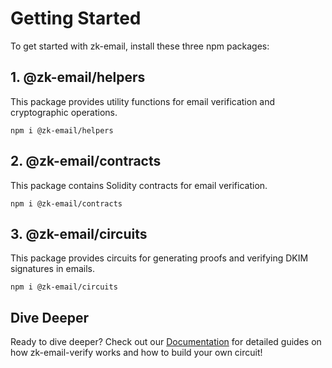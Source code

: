 # Getting Started
To get started with zk-email, install these three npm packages:

## 1. @zk-email/helpers

This package provides utility functions for email verification and cryptographic operations.

```
npm i @zk-email/helpers
```
## 2. @zk-email/contracts
This package contains Solidity contracts for email verification.

```
npm i @zk-email/contracts
```

## 3. @zk-email/circuits
This package provides circuits for generating proofs and verifying DKIM signatures in emails.

```
npm i @zk-email/circuits
```


## Dive Deeper
Ready to dive deeper? Check out our [Documentation](https://github.com/zkemail/zk-email-verify) for detailed guides on how zk-email-verify works and how to build your own circuit!

